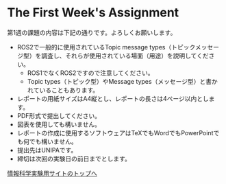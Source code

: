 # The First Week's Assignment

第1週の課題の内容は下記の通りです。よろしくお願いします。

- ROS2で一般的に使用されているTopic message types（トピックメッセージ型）を調査し、それらが使用されている場面（用途）を説明してください。
    - ROS1でなくROS2ですので注意してください。
    - Topic types（トピック型）やMessage types（メッセージ型）と書かれていることもあります。
- レポートの用紙サイズはA4縦とし、レポートの長さは4ページ以内とします。
- PDF形式で提出してください。
- 図表を使用しても構いません。
- レポートの作成に使用するソフトウェアはTeXでもWordでもPowerPointでも何でも構いません。
- 提出先はUNIPAです。
- 締切は次回の実験日の前日までとします。


[情報科学実験用サイトのトップへ](https://stl-apu.github.io/laboratory_experiments/)
